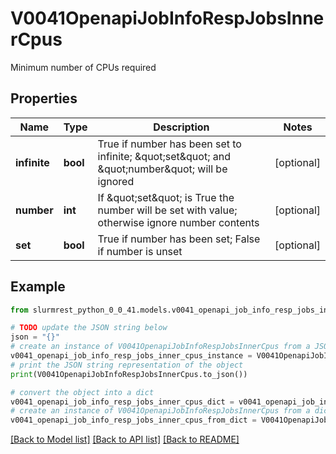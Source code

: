 # V0041OpenapiJobInfoRespJobsInnerCpus

Minimum number of CPUs required

## Properties

Name | Type | Description | Notes
------------ | ------------- | ------------- | -------------
**infinite** | **bool** | True if number has been set to infinite; \&quot;set\&quot; and \&quot;number\&quot; will be ignored | [optional] 
**number** | **int** | If \&quot;set\&quot; is True the number will be set with value; otherwise ignore number contents | [optional] 
**set** | **bool** | True if number has been set; False if number is unset | [optional] 

## Example

```python
from slurmrest_python_0_0_41.models.v0041_openapi_job_info_resp_jobs_inner_cpus import V0041OpenapiJobInfoRespJobsInnerCpus

# TODO update the JSON string below
json = "{}"
# create an instance of V0041OpenapiJobInfoRespJobsInnerCpus from a JSON string
v0041_openapi_job_info_resp_jobs_inner_cpus_instance = V0041OpenapiJobInfoRespJobsInnerCpus.from_json(json)
# print the JSON string representation of the object
print(V0041OpenapiJobInfoRespJobsInnerCpus.to_json())

# convert the object into a dict
v0041_openapi_job_info_resp_jobs_inner_cpus_dict = v0041_openapi_job_info_resp_jobs_inner_cpus_instance.to_dict()
# create an instance of V0041OpenapiJobInfoRespJobsInnerCpus from a dict
v0041_openapi_job_info_resp_jobs_inner_cpus_from_dict = V0041OpenapiJobInfoRespJobsInnerCpus.from_dict(v0041_openapi_job_info_resp_jobs_inner_cpus_dict)
```
[[Back to Model list]](../README.md#documentation-for-models) [[Back to API list]](../README.md#documentation-for-api-endpoints) [[Back to README]](../README.md)


